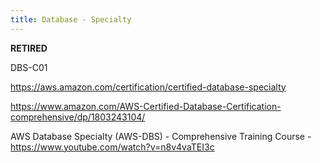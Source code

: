 ```yaml
---
title: Database - Specialty
---
```


**RETIRED**

DBS-C01

https://aws.amazon.com/certification/certified-database-specialty

https://www.amazon.com/AWS-Certified-Database-Certification-comprehensive/dp/1803243104/

AWS Database Specialty (AWS-DBS) - Comprehensive Training Course - https://www.youtube.com/watch?v=n8v4vaTEI3c

